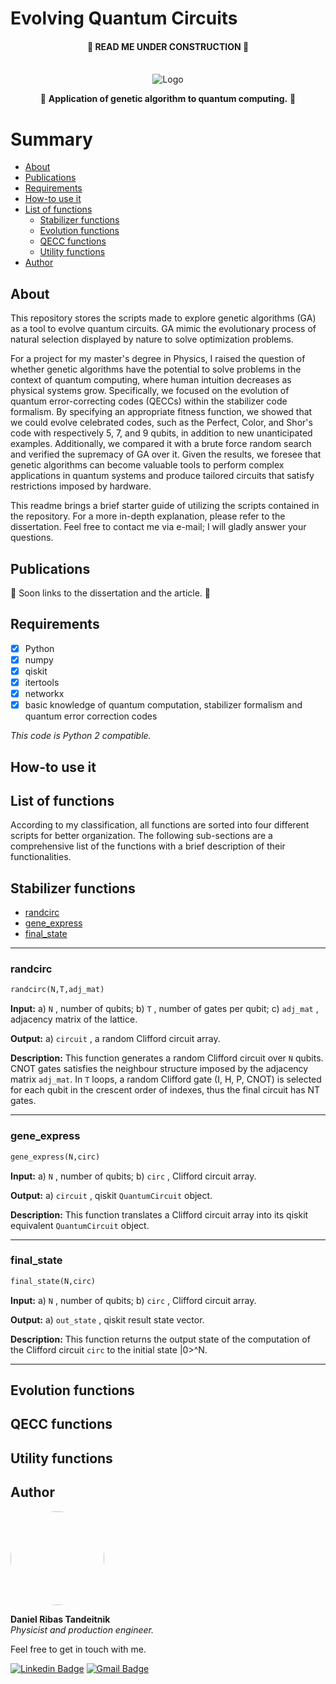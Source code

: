 #   Evolving Quantum Circuits

 <h4 align="center"> 
	🚧  READ ME UNDER CONSTRUCTION  🚧
</h4>

<!-- PROJECT LOGO -->
<br />
<div align="center">
  <img src="https://i.imgur.com/uCyUURi.png" alt="Logo">
  

  <p align="center">
    🧬 <b>Application of genetic algorithm to quantum computing.</b> 🧬
    <br />
  </p>
</div>

Summary
=================
<!--ts-->
   * [About](#about)
   * [Publications](#publications)
   * [Requirements](#requirements)
   * [How-to use it](#how-to-use-it)
   * [List of functions](#list-of-functions)
      * [Stabilizer functions](#stabilizer-functions)
      * [Evolution functions](#evolution-functions)
      * [QECC functions](#qecc-functions)
      * [Utility functions](#utility-functions)
   * [Author](#author)

<!--te-->

## About

This repository stores the scripts made to explore genetic algorithms (GA) as a tool to evolve quantum circuits. GA mimic the evolutionary process of natural selection displayed by nature to solve optimization problems.

For a project for my master's degree in Physics, I raised the question of whether genetic algorithms have the potential to solve problems in the context of quantum computing, where human intuition decreases as physical systems grow. Specifically, we focused on the evolution of quantum error-correcting codes (QECCs) within the stabilizer code formalism. By specifying an appropriate fitness function, we showed that we could evolve celebrated codes, such as the Perfect, Color, and Shor's code with respectively 5, 7, and 9 qubits, in addition to new unanticipated examples. Additionally, we compared it with a brute force random search and verified the supremacy of GA over it. Given the results, we foresee that genetic algorithms can become valuable tools to perform complex applications in quantum systems and produce tailored circuits that satisfy restrictions imposed by hardware.

This readme brings a brief starter guide of utilizing the scripts contained in the repository. For a more in-depth explanation, please refer to the dissertation. Feel free to contact me via e-mail; I will gladly answer your questions. 

## Publications


🚧  Soon links to the dissertation and the article. 🚧 

## Requirements

 - [x] Python
 - [x] numpy
 - [x] qiskit
 - [x] itertools
 - [x] networkx
 - [x] basic knowledge of quantum computation, stabilizer formalism and quantum error correction codes

*This code is Python 2 compatible.*

## How-to use it



## List of functions

According to my classification, all functions are sorted into four different scripts for better organization. The following sub-sections are a comprehensive list of the functions with a brief description of their functionalities.


## Stabilizer functions

<!--ts-->
   * [randcirc](#randcirc)
   * [gene_express](#gene_express)  
   * [final_state](#final_state)  
<!--te-->

<hr>

### randcirc

```python
randcirc(N,T,adj_mat)
```
**Input:**  a) `N` , number of qubits; b) `T` , number of gates per qubit; c) `adj_mat` , adjacency matrix of the lattice.

**Output:** a) `circuit` , a random Clifford circuit array.

**Description:** This function generates a random Clifford circuit over `N` qubits. CNOT gates satisfies the neighbour structure imposed by the adjacency matrix `adj_mat`. In `T` loops, a random Clifford gate (I, H, P, CNOT) is selected for each qubit in the crescent order of indexes, thus the final circuit has NT gates.

<hr>

### gene_express

```python
gene_express(N,circ)
```
**Input:**  a) `N` , number of qubits; b) `circ` , Clifford circuit array.

**Output:** a) `circuit` , qiskit `QuantumCircuit` object.

**Description:** This function translates a Clifford circuit array into its qiskit equivalent `QuantumCircuit` object.

<hr>

### final_state

```python
final_state(N,circ)
```
**Input:**  a) `N` , number of qubits; b) `circ` , Clifford circuit array.

**Output:** a) `out_state` , qiskit result state vector.

**Description:** This function returns the output state of the computation of the Clifford circuit `circ` to the initial state |0>^N.

<hr>

## Evolution functions

## QECC functions

## Utility functions

## Author

 <img style="border-radius: 50%;" src="https://i.imgur.com/KuuiVV2.png" width="150px;" alt=""/>

**Daniel Ribas Tandeitnik**<br />
*Physicist and production engineer.* 

Feel free to get in touch with me.


[![Linkedin Badge](https://img.shields.io/badge/-Daniel_Tandeitnik-blue?style=flat-square&logo=Linkedin&logoColor=white&link=https://www.linkedin.com/in/tandeitnik/)](https://www.linkedin.com/in/tandeitnik/) [![Gmail Badge](https://img.shields.io/badge/-tandeitnik@gmail.com-c14438?style=flat-square&logo=Gmail&logoColor=white&link=mailto:tandeitnik@gmail.com)](mailto:tandeitnik@gmail.com)
